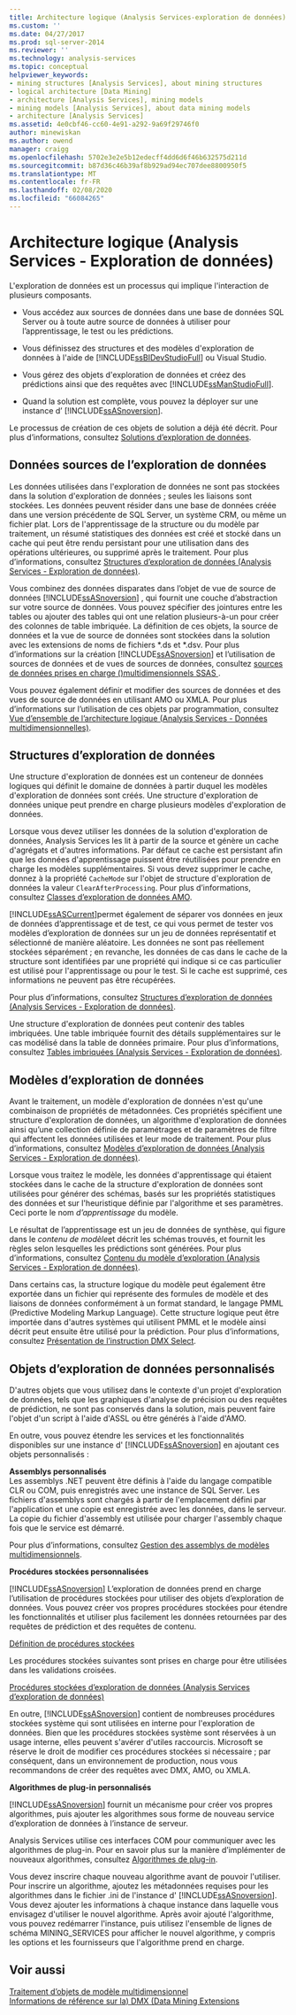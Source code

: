 ```yaml
---
title: Architecture logique (Analysis Services-exploration de données) | Microsoft Docs
ms.custom: ''
ms.date: 04/27/2017
ms.prod: sql-server-2014
ms.reviewer: ''
ms.technology: analysis-services
ms.topic: conceptual
helpviewer_keywords:
- mining structures [Analysis Services], about mining structures
- logical architecture [Data Mining]
- architecture [Analysis Services], mining models
- mining models [Analysis Services], about data mining models
- architecture [Analysis Services]
ms.assetid: 4e0cbf46-cc60-4e91-a292-9a69f29746f0
author: minewiskan
ms.author: owend
manager: craigg
ms.openlocfilehash: 5702e3e2e5b12edecff4dd6d6f46b632575d211d
ms.sourcegitcommit: b87d36c46b39af8b929ad94ec707dee8800950f5
ms.translationtype: MT
ms.contentlocale: fr-FR
ms.lasthandoff: 02/08/2020
ms.locfileid: "66084265"
---
```

# <a name="logical-architecture-analysis-services---data-mining"></a>Architecture logique (Analysis Services - Exploration de données)
  L'exploration de données est un processus qui implique l'interaction de plusieurs composants.  
  
-   Vous accédez aux sources de données dans une base de données SQL Server ou à toute autre source de données à utiliser pour l’apprentissage, le test ou les prédictions.  
  
-   Vous définissez des structures et des modèles d'exploration de données à l'aide de [!INCLUDE[ssBIDevStudioFull](../../includes/ssbidevstudiofull-md.md)] ou Visual Studio.  
  
-   Vous gérez des objets d'exploration de données et créez des prédictions ainsi que des requêtes avec [!INCLUDE[ssManStudioFull](../../includes/ssmanstudiofull-md.md)].  
  
-   Quand la solution est complète, vous pouvez la déployer sur une instance d’ [!INCLUDE[ssASnoversion](../../includes/ssasnoversion-md.md)].  
  
 Le processus de création de ces objets de solution a déjà été décrit. Pour plus d’informations, consultez [Solutions d’exploration de données](data-mining-solutions.md).  
  

  
##  <a name="bkmk_SourceData"></a>Données sources de l’exploration de données  
 Les données utilisées dans l'exploration de données ne sont pas stockées dans la solution d'exploration de données ; seules les liaisons sont stockées. Les données peuvent résider dans une base de données créée dans une version précédente de SQL Server, un système CRM, ou même un fichier plat. Lors de l'apprentissage de la structure ou du modèle par traitement, un résumé statistiques des données est créé et stocké dans un cache qui peut être rendu persistant pour une utilisation dans des opérations ultérieures, ou supprimé après le traitement. Pour plus d’informations, consultez [Structures d’exploration de données &#40;Analysis Services - Exploration de données&#41;](mining-structures-analysis-services-data-mining.md).  
  
 Vous combinez des données disparates dans l’objet de vue de source de données [!INCLUDE[ssASnoversion](../../includes/ssasnoversion-md.md)] , qui fournit une couche d’abstraction sur votre source de données. Vous pouvez spécifier des jointures entre les tables ou ajouter des tables qui ont une relation plusieurs-à-un pour créer des colonnes de table imbriquée. La définition de ces objets, la source de données et la vue de source de données sont stockées dans la solution avec les extensions de noms de fichiers *.ds et \*.dsv. Pour plus d’informations sur la création [!INCLUDE[ssASnoversion](../../includes/ssasnoversion-md.md)] et l’utilisation de sources de données et de vues de sources de données, consultez [sources de données prises en charge &#40;&#41;multidimensionnels SSAS ](../multidimensional-models/supported-data-sources-ssas-multidimensional.md).  
  
 Vous pouvez également définir et modifier des sources de données et des vues de source de données en utilisant AMO ou XMLA. Pour plus d’informations sur l’utilisation de ces objets par programmation, consultez [Vue d’ensemble de l’architecture logique &#40;Analysis Services - Données multidimensionnelles&#41;](../multidimensional-models/olap-logical/logical-architecture-overview-analysis-services-multidimensional-data.md).  
  

  
##  <a name="bkmk_Structures"></a>Structures d’exploration de données  
 Une structure d'exploration de données est un conteneur de données logiques qui définit le domaine de données à partir duquel les modèles d'exploration de données sont créés. Une structure d'exploration de données unique peut prendre en charge plusieurs modèles d'exploration de données.  
  
 Lorsque vous devez utiliser les données de la solution d'exploration de données, Analysis Services les lit à partir de la source et génère un cache d'agrégats et d'autres informations. Par défaut ce cache est persistant afin que les données d'apprentissage puissent être réutilisées pour prendre en charge les modèles supplémentaires. Si vous devez supprimer le cache, donnez à la propriété `CacheMode` sur l'objet de structure d'exploration de données la valeur `ClearAfterProcessing`. Pour plus d’informations, consultez [Classes d’exploration de données AMO](https://docs.microsoft.com/bi-reference/amo/amo-data-mining-classes).  
  
 [!INCLUDE[ssASCurrent](../../includes/ssascurrent-md.md)]permet également de séparer vos données en jeux de données d’apprentissage et de test, ce qui vous permet de tester vos modèles d’exploration de données sur un jeu de données représentatif et sélectionné de manière aléatoire. Les données ne sont pas réellement stockées séparément ; en revanche, les données de cas dans le cache de la structure sont identifiées par une propriété qui indique si ce cas particulier est utilisé pour l'apprentissage ou pour le test. Si le cache est supprimé, ces informations ne peuvent pas être récupérées.  
  
 Pour plus d’informations, consultez [Structures d’exploration de données &#40;Analysis Services - Exploration de données&#41;](mining-structures-analysis-services-data-mining.md).  
  
 Une structure d'exploration de données peut contenir des tables imbriquées. Une table imbriquée fournit des détails supplémentaires sur le cas modélisé dans la table de données primaire. Pour plus d’informations, consultez [Tables imbriquées &#40;Analysis Services - Exploration de données&#41;](nested-tables-analysis-services-data-mining.md).  
  
 
  
##  <a name="bkmk_Models"></a>Modèles d’exploration de données  
 Avant le traitement, un modèle d'exploration de données n'est qu'une combinaison de propriétés de métadonnées. Ces propriétés spécifient une structure d'exploration de données, un algorithme d'exploration de données ainsi qu’une collection définie de paramétrages et de paramètres de filtre qui affectent les données utilisées et leur mode de traitement. Pour plus d’informations, consultez [Modèles d’exploration de données &#40;Analysis Services - Exploration de données&#41;](mining-models-analysis-services-data-mining.md).  
  
 Lorsque vous traitez le modèle, les données d'apprentissage qui étaient stockées dans le cache de la structure d'exploration de données sont utilisées pour générer des schémas, basés sur les propriétés statistiques des données et sur l'heuristique définie par l'algorithme et ses paramètres. Ceci porte le nom *d’apprentissage* du modèle.  
  
 Le résultat de l’apprentissage est un jeu de données de synthèse, qui figure dans le *contenu de modèle*et décrit les schémas trouvés, et fournit les règles selon lesquelles les prédictions sont générées. Pour plus d’informations, consultez [Contenu du modèle d’exploration &#40;Analysis Services - Exploration de données&#41;](mining-model-content-analysis-services-data-mining.md).  
  
 Dans certains cas, la structure logique du modèle peut également être exportée dans un fichier qui représente des formules de modèle et des liaisons de données conformément à un format standard, le langage PMML (Predictive Modeling Markup Language). Cette structure logique peut être importée dans d'autres systèmes qui utilisent PMML et le modèle ainsi décrit peut ensuite être utilisé pour la prédiction. Pour plus d’informations, consultez [Présentation de l’instruction DMX Select](/sql/dmx/understanding-the-dmx-select-statement).  
  

  
##  <a name="bkmk_CustomObjects"></a>Objets d’exploration de données personnalisés  
 D'autres objets que vous utilisez dans le contexte d'un projet d'exploration de données, tels que les graphiques d'analyse de précision ou des requêtes de prédiction, ne sont pas conservés dans la solution, mais peuvent faire l'objet d'un script à l'aide d'ASSL ou être générés à l'aide d'AMO.  
  
 En outre, vous pouvez étendre les services et les fonctionnalités disponibles sur une instance d' [!INCLUDE[ssASnoversion](../../includes/ssasnoversion-md.md)] en ajoutant ces objets personnalisés :  
  
 **Assemblys personnalisés**  
 Les assemblys .NET peuvent être définis à l'aide du langage compatible CLR ou COM, puis enregistrés avec une instance de SQL Server. Les fichiers d'assemblys sont chargés à partir de l'emplacement défini par l'application et une copie est enregistrée avec les données, dans le serveur. La copie du fichier d'assembly est utilisée pour charger l'assembly chaque fois que le service est démarré.  
  
 Pour plus d’informations, consultez [Gestion des assemblys de modèles multidimensionnels](../multidimensional-models/multidimensional-model-assemblies-management.md).  
  
 **Procédures stockées personnalisées**  
 
  [!INCLUDE[ssASnoversion](../../includes/ssasnoversion-md.md)] L’exploration de données prend en charge l’utilisation de procédures stockées pour utiliser des objets d’exploration de données. Vous pouvez créer vos propres procédures stockées pour étendre les fonctionnalités et utiliser plus facilement les données retournées par des requêtes de prédiction et des requêtes de contenu.  
  
 [Définition de procédures stockées](../multidimensional-models-extending-olap-stored-procedures/defining-stored-procedures.md)  
  
 Les procédures stockées suivantes sont prises en charge pour être utilisées dans les validations croisées.  
  
 [Procédures stockées d’exploration de données &#40;Analysis Services d’exploration de données&#41;](/sql/analysis-services/data-mining/data-mining-stored-procedures-analysis-services-data-mining)  
  
 En outre, [!INCLUDE[ssASnoversion](../../includes/ssasnoversion-md.md)] contient de nombreuses procédures stockées système qui sont utilisées en interne pour l'exploration de données. Bien que les procédures stockées système sont réservées à un usage interne, elles peuvent s'avérer d'utiles raccourcis. Microsoft se réserve le droit de modifier ces procédures stockées si nécessaire ; par conséquent, dans un environnement de production, nous vous recommandons de créer des requêtes avec DMX, AMO, ou XMLA.  
  
 **Algorithmes de plug-in personnalisés**  
 
  [!INCLUDE[ssASnoversion](../../includes/ssasnoversion-md.md)] fournit un mécanisme pour créer vos propres algorithmes, puis ajouter les algorithmes sous forme de nouveau service d’exploration de données à l’instance de serveur.  
  
 Analysis Services utilise ces interfaces COM pour communiquer avec les algorithmes de plug-in. Pour en savoir plus sur la manière d’implémenter de nouveaux algorithmes, consultez [Algorithmes de plug-in](plugin-algorithms.md).  
  
 Vous devez inscrire chaque nouveau algorithme avant de pouvoir l'utiliser. Pour inscrire un algorithme, ajoutez les métadonnées requises pour les algorithmes dans le fichier .ini de l'instance d' [!INCLUDE[ssASnoversion](../../includes/ssasnoversion-md.md)]. Vous devez ajouter les informations à chaque instance dans laquelle vous envisagez d'utiliser le nouvel algorithme. Après avoir ajouté l'algorithme, vous pouvez redémarrer l'instance, puis utilisez l'ensemble de lignes de schéma MINING_SERVICES pour afficher le nouvel algorithme, y compris les options et les fournisseurs que l'algorithme prend en charge.  
  

  
## <a name="see-also"></a>Voir aussi  
 [Traitement d’objets de modèle multidimensionnel](../multidimensional-models/processing-a-multidimensional-model-analysis-services.md)   
 [Informations de référence sur la&#41; DMX &#40;Data Mining Extensions](/sql/dmx/data-mining-extensions-dmx-reference)  
  
  
